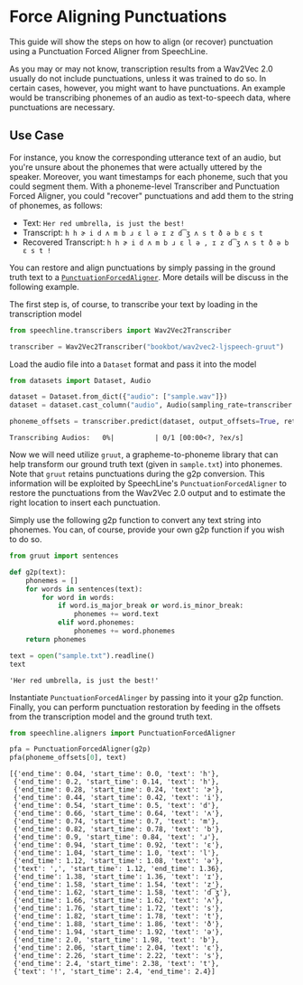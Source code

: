 # Force Aligning Punctuations

This guide will show the steps on how to align (or recover) punctuation using a Punctuation Forced Aligner from SpeechLine. 

As you may or may not know, transcription results from a Wav2Vec 2.0 usually do not include punctuations, unless it was trained to do so. In certain cases, however, you might want to have punctuations. An example would be transcribing phonemes of an audio as text-to-speech data, where punctuations are necessary.

## Use Case

For instance, you know the corresponding utterance text of an audio, but you're unsure about the phonemes that were actually uttered by the speaker. Moreover, you want timestamps for each phoneme, such that you could segment them. With a phoneme-level Transcriber and Punctuation Forced Aligner, you could "recover" punctuations and add them to the string of phonemes, as follows:

- Text: `Her red umbrella, is just the best!`
- Transcript: `h h ɚ i d ʌ m b ɹ ɛ l ə ɪ z d͡ʒ ʌ s t ð ə b ɛ s t`
- Recovered Transcript: `h h ɚ i d ʌ m b ɹ ɛ l ə , ɪ z d͡ʒ ʌ s t ð ə b ɛ s t !`

You can restore and align punctuations by simply passing in the ground truth text to a [`PunctuationForcedAligner`](../../reference/aligners/punctuation_forced_aligner). More details will be discuss in the following example.

The first step is, of course, to transcribe your text by loading in the transcription model


```python
from speechline.transcribers import Wav2Vec2Transcriber

transcriber = Wav2Vec2Transcriber("bookbot/wav2vec2-ljspeech-gruut")
```

Load the audio file into a `Dataset` format and pass it into the model


```python
from datasets import Dataset, Audio

dataset = Dataset.from_dict({"audio": ["sample.wav"]})
dataset = dataset.cast_column("audio", Audio(sampling_rate=transcriber.sampling_rate))
```


```python
phoneme_offsets = transcriber.predict(dataset, output_offsets=True, return_timestamps="char")
```


    Transcribing Audios:   0%|          | 0/1 [00:00<?, ?ex/s]


Now we will need utilize `gruut`, a grapheme-to-phoneme library that can help transform our ground truth text (given in `sample.txt`) into phonemes. Note that `gruut` retains punctuations during the g2p conversion. This information will be exploited by SpeechLine's `PunctuationForcedAligner` to restore the punctuations from the Wav2Vec 2.0 output and to estimate the right location to insert each punctuation.

Simply use the following g2p function to convert any text string into phonemes. You can, of course, provide your own g2p function if you wish to do so.


```python
from gruut import sentences

def g2p(text):
    phonemes = []
    for words in sentences(text):
        for word in words:
            if word.is_major_break or word.is_minor_break:
                phonemes += word.text
            elif word.phonemes:
                phonemes += word.phonemes
    return phonemes
```


```python
text = open("sample.txt").readline()
text
```




    'Her red umbrella, is just the best!'



Instantiate `PunctuationForcedAlinger` by passing into it your g2p function. Finally, you can perform punctuation restoration by feeding in the offsets from the transcription model and the ground truth text.


```python
from speechline.aligners import PunctuationForcedAligner

pfa = PunctuationForcedAligner(g2p)
pfa(phoneme_offsets[0], text)
```




    [{'end_time': 0.04, 'start_time': 0.0, 'text': 'h'},
     {'end_time': 0.2, 'start_time': 0.14, 'text': 'h'},
     {'end_time': 0.28, 'start_time': 0.24, 'text': 'ɚ'},
     {'end_time': 0.44, 'start_time': 0.42, 'text': 'i'},
     {'end_time': 0.54, 'start_time': 0.5, 'text': 'd'},
     {'end_time': 0.66, 'start_time': 0.64, 'text': 'ʌ'},
     {'end_time': 0.74, 'start_time': 0.7, 'text': 'm'},
     {'end_time': 0.82, 'start_time': 0.78, 'text': 'b'},
     {'end_time': 0.9, 'start_time': 0.84, 'text': 'ɹ'},
     {'end_time': 0.94, 'start_time': 0.92, 'text': 'ɛ'},
     {'end_time': 1.04, 'start_time': 1.0, 'text': 'l'},
     {'end_time': 1.12, 'start_time': 1.08, 'text': 'ə'},
     {'text': ',', 'start_time': 1.12, 'end_time': 1.36},
     {'end_time': 1.38, 'start_time': 1.36, 'text': 'ɪ'},
     {'end_time': 1.58, 'start_time': 1.54, 'text': 'z'},
     {'end_time': 1.62, 'start_time': 1.58, 'text': 'd͡ʒ'},
     {'end_time': 1.66, 'start_time': 1.62, 'text': 'ʌ'},
     {'end_time': 1.76, 'start_time': 1.72, 'text': 's'},
     {'end_time': 1.82, 'start_time': 1.78, 'text': 't'},
     {'end_time': 1.88, 'start_time': 1.86, 'text': 'ð'},
     {'end_time': 1.94, 'start_time': 1.92, 'text': 'ə'},
     {'end_time': 2.0, 'start_time': 1.98, 'text': 'b'},
     {'end_time': 2.06, 'start_time': 2.04, 'text': 'ɛ'},
     {'end_time': 2.26, 'start_time': 2.22, 'text': 's'},
     {'end_time': 2.4, 'start_time': 2.38, 'text': 't'},
     {'text': '!', 'start_time': 2.4, 'end_time': 2.4}]


